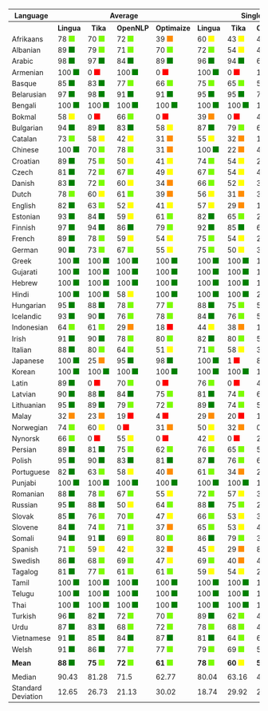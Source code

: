 <table>
    <tr>
        <th>Language</th>
        <th colspan="4">Average</th>
        <th colspan="4">Single Words</th>
        <th colspan="4">Word Pairs</th>
        <th colspan="4">Sentences</th>
    </tr>
    <tr>
        <th></th>
        <th>Lingua</th>
        <th>&nbsp;&nbsp;Tika&nbsp;&nbsp;</th>
        <th>OpenNLP</th>
        <th>Optimaize</th>
        <th>Lingua</th>
        <th>&nbsp;&nbsp;Tika&nbsp;&nbsp;</th>
        <th>OpenNLP</th>
        <th>Optimaize</th>
        <th>Lingua</th>
        <th>&nbsp;&nbsp;Tika&nbsp;&nbsp;</th>
        <th>OpenNLP</th>
        <th>Optimaize</th>
        <th>Lingua</th>
        <th>&nbsp;&nbsp;Tika&nbsp;&nbsp;</th>
        <th>OpenNLP</th>
        <th>Optimaize</th>
    </tr>
    	<tr>
		<td>Afrikaans</td>
		<td>78 <img src="images/lightgreen.png"></td>
		<td>70 <img src="images/lightgreen.png"></td>
		<td>72 <img src="images/lightgreen.png"></td>
		<td>39 <img src="images/orange.png"></td>
		<td>60 <img src="images/yellow.png"></td>
		<td>43 <img src="images/yellow.png"></td>
		<td>41 <img src="images/yellow.png"></td>
		<td>2 <img src="images/red.png"></td>
		<td>80 <img src="images/lightgreen.png"></td>
		<td>69 <img src="images/lightgreen.png"></td>
		<td>75 <img src="images/lightgreen.png"></td>
		<td>22 <img src="images/orange.png"></td>
		<td>95 <img src="images/green.png"></td>
		<td>98 <img src="images/green.png"></td>
		<td>99 <img src="images/green.png"></td>
		<td>93 <img src="images/green.png"></td>
	</tr>
	<tr>
		<td>Albanian</td>
		<td>89 <img src="images/green.png"></td>
		<td>79 <img src="images/lightgreen.png"></td>
		<td>71 <img src="images/lightgreen.png"></td>
		<td>70 <img src="images/lightgreen.png"></td>
		<td>72 <img src="images/lightgreen.png"></td>
		<td>54 <img src="images/yellow.png"></td>
		<td>40 <img src="images/orange.png"></td>
		<td>38 <img src="images/orange.png"></td>
		<td>95 <img src="images/green.png"></td>
		<td>84 <img src="images/green.png"></td>
		<td>73 <img src="images/lightgreen.png"></td>
		<td>73 <img src="images/lightgreen.png"></td>
		<td>100 <img src="images/green.png"></td>
		<td>99 <img src="images/green.png"></td>
		<td>100 <img src="images/green.png"></td>
		<td>98 <img src="images/green.png"></td>
	</tr>
	<tr>
		<td>Arabic</td>
		<td>98 <img src="images/green.png"></td>
		<td>97 <img src="images/green.png"></td>
		<td>84 <img src="images/green.png"></td>
		<td>89 <img src="images/green.png"></td>
		<td>96 <img src="images/green.png"></td>
		<td>94 <img src="images/green.png"></td>
		<td>65 <img src="images/lightgreen.png"></td>
		<td>72 <img src="images/lightgreen.png"></td>
		<td>99 <img src="images/green.png"></td>
		<td>99 <img src="images/green.png"></td>
		<td>88 <img src="images/green.png"></td>
		<td>94 <img src="images/green.png"></td>
		<td>99 <img src="images/green.png"></td>
		<td>100 <img src="images/green.png"></td>
		<td>99 <img src="images/green.png"></td>
		<td>100 <img src="images/green.png"></td>
	</tr>
	<tr>
		<td>Armenian</td>
		<td>100 <img src="images/green.png"></td>
		<td>0 <img src="images/red.png"></td>
		<td>100 <img src="images/green.png"></td>
		<td>0 <img src="images/red.png"></td>
		<td>100 <img src="images/green.png"></td>
		<td>0 <img src="images/red.png"></td>
		<td>100 <img src="images/green.png"></td>
		<td>0 <img src="images/red.png"></td>
		<td>100 <img src="images/green.png"></td>
		<td>0 <img src="images/red.png"></td>
		<td>100 <img src="images/green.png"></td>
		<td>0 <img src="images/red.png"></td>
		<td>100 <img src="images/green.png"></td>
		<td>0 <img src="images/red.png"></td>
		<td>100 <img src="images/green.png"></td>
		<td>0 <img src="images/red.png"></td>
	</tr>
	<tr>
		<td>Basque</td>
		<td>85 <img src="images/green.png"></td>
		<td>83 <img src="images/green.png"></td>
		<td>77 <img src="images/lightgreen.png"></td>
		<td>66 <img src="images/lightgreen.png"></td>
		<td>75 <img src="images/lightgreen.png"></td>
		<td>65 <img src="images/lightgreen.png"></td>
		<td>56 <img src="images/yellow.png"></td>
		<td>33 <img src="images/orange.png"></td>
		<td>90 <img src="images/green.png"></td>
		<td>86 <img src="images/green.png"></td>
		<td>82 <img src="images/green.png"></td>
		<td>70 <img src="images/lightgreen.png"></td>
		<td>91 <img src="images/green.png"></td>
		<td>98 <img src="images/green.png"></td>
		<td>92 <img src="images/green.png"></td>
		<td>95 <img src="images/green.png"></td>
	</tr>
	<tr>
		<td>Belarusian</td>
		<td>97 <img src="images/green.png"></td>
		<td>98 <img src="images/green.png"></td>
		<td>91 <img src="images/green.png"></td>
		<td>91 <img src="images/green.png"></td>
		<td>95 <img src="images/green.png"></td>
		<td>95 <img src="images/green.png"></td>
		<td>78 <img src="images/lightgreen.png"></td>
		<td>78 <img src="images/lightgreen.png"></td>
		<td>99 <img src="images/green.png"></td>
		<td>99 <img src="images/green.png"></td>
		<td>95 <img src="images/green.png"></td>
		<td>96 <img src="images/green.png"></td>
		<td>99 <img src="images/green.png"></td>
		<td>100 <img src="images/green.png"></td>
		<td>100 <img src="images/green.png"></td>
		<td>100 <img src="images/green.png"></td>
	</tr>
	<tr>
		<td>Bengali</td>
		<td>100 <img src="images/green.png"></td>
		<td>100 <img src="images/green.png"></td>
		<td>100 <img src="images/green.png"></td>
		<td>100 <img src="images/green.png"></td>
		<td>100 <img src="images/green.png"></td>
		<td>100 <img src="images/green.png"></td>
		<td>100 <img src="images/green.png"></td>
		<td>100 <img src="images/green.png"></td>
		<td>100 <img src="images/green.png"></td>
		<td>100 <img src="images/green.png"></td>
		<td>100 <img src="images/green.png"></td>
		<td>100 <img src="images/green.png"></td>
		<td>100 <img src="images/green.png"></td>
		<td>100 <img src="images/green.png"></td>
		<td>100 <img src="images/green.png"></td>
		<td>100 <img src="images/green.png"></td>
	</tr>
	<tr>
		<td>Bokmal</td>
		<td>58 <img src="images/yellow.png"></td>
		<td>0 <img src="images/red.png"></td>
		<td>66 <img src="images/lightgreen.png"></td>
		<td>0 <img src="images/red.png"></td>
		<td>39 <img src="images/orange.png"></td>
		<td>0 <img src="images/red.png"></td>
		<td>42 <img src="images/yellow.png"></td>
		<td>0 <img src="images/red.png"></td>
		<td>59 <img src="images/yellow.png"></td>
		<td>0 <img src="images/red.png"></td>
		<td>69 <img src="images/lightgreen.png"></td>
		<td>0 <img src="images/red.png"></td>
		<td>75 <img src="images/lightgreen.png"></td>
		<td>0 <img src="images/red.png"></td>
		<td>87 <img src="images/green.png"></td>
		<td>0 <img src="images/red.png"></td>
	</tr>
	<tr>
		<td>Bulgarian</td>
		<td>94 <img src="images/green.png"></td>
		<td>89 <img src="images/green.png"></td>
		<td>83 <img src="images/green.png"></td>
		<td>58 <img src="images/yellow.png"></td>
		<td>87 <img src="images/green.png"></td>
		<td>79 <img src="images/lightgreen.png"></td>
		<td>62 <img src="images/lightgreen.png"></td>
		<td>25 <img src="images/orange.png"></td>
		<td>96 <img src="images/green.png"></td>
		<td>89 <img src="images/green.png"></td>
		<td>87 <img src="images/green.png"></td>
		<td>51 <img src="images/yellow.png"></td>
		<td>99 <img src="images/green.png"></td>
		<td>99 <img src="images/green.png"></td>
		<td>100 <img src="images/green.png"></td>
		<td>97 <img src="images/green.png"></td>
	</tr>
	<tr>
		<td>Catalan</td>
		<td>73 <img src="images/lightgreen.png"></td>
		<td>58 <img src="images/yellow.png"></td>
		<td>42 <img src="images/yellow.png"></td>
		<td>31 <img src="images/orange.png"></td>
		<td>55 <img src="images/yellow.png"></td>
		<td>32 <img src="images/orange.png"></td>
		<td>11 <img src="images/red.png"></td>
		<td>2 <img src="images/red.png"></td>
		<td>78 <img src="images/lightgreen.png"></td>
		<td>56 <img src="images/yellow.png"></td>
		<td>32 <img src="images/orange.png"></td>
		<td>16 <img src="images/red.png"></td>
		<td>86 <img src="images/green.png"></td>
		<td>84 <img src="images/green.png"></td>
		<td>81 <img src="images/green.png"></td>
		<td>77 <img src="images/lightgreen.png"></td>
	</tr>
	<tr>
		<td>Chinese</td>
		<td>100 <img src="images/green.png"></td>
		<td>70 <img src="images/lightgreen.png"></td>
		<td>78 <img src="images/lightgreen.png"></td>
		<td>31 <img src="images/orange.png"></td>
		<td>100 <img src="images/green.png"></td>
		<td>22 <img src="images/orange.png"></td>
		<td>40 <img src="images/orange.png"></td>
		<td>0 <img src="images/red.png"></td>
		<td>100 <img src="images/green.png"></td>
		<td>87 <img src="images/green.png"></td>
		<td>94 <img src="images/green.png"></td>
		<td>2 <img src="images/red.png"></td>
		<td>100 <img src="images/green.png"></td>
		<td>100 <img src="images/green.png"></td>
		<td>100 <img src="images/green.png"></td>
		<td>91 <img src="images/green.png"></td>
	</tr>
	<tr>
		<td>Croatian</td>
		<td>89 <img src="images/green.png"></td>
		<td>75 <img src="images/lightgreen.png"></td>
		<td>50 <img src="images/yellow.png"></td>
		<td>41 <img src="images/yellow.png"></td>
		<td>74 <img src="images/lightgreen.png"></td>
		<td>54 <img src="images/yellow.png"></td>
		<td>23 <img src="images/orange.png"></td>
		<td>8 <img src="images/red.png"></td>
		<td>92 <img src="images/green.png"></td>
		<td>72 <img src="images/lightgreen.png"></td>
		<td>44 <img src="images/yellow.png"></td>
		<td>24 <img src="images/orange.png"></td>
		<td>100 <img src="images/green.png"></td>
		<td>97 <img src="images/green.png"></td>
		<td>81 <img src="images/green.png"></td>
		<td>91 <img src="images/green.png"></td>
	</tr>
	<tr>
		<td>Czech</td>
		<td>81 <img src="images/green.png"></td>
		<td>72 <img src="images/lightgreen.png"></td>
		<td>67 <img src="images/lightgreen.png"></td>
		<td>49 <img src="images/yellow.png"></td>
		<td>67 <img src="images/lightgreen.png"></td>
		<td>54 <img src="images/yellow.png"></td>
		<td>42 <img src="images/yellow.png"></td>
		<td>21 <img src="images/orange.png"></td>
		<td>85 <img src="images/green.png"></td>
		<td>74 <img src="images/lightgreen.png"></td>
		<td>70 <img src="images/lightgreen.png"></td>
		<td>46 <img src="images/yellow.png"></td>
		<td>91 <img src="images/green.png"></td>
		<td>88 <img src="images/green.png"></td>
		<td>90 <img src="images/green.png"></td>
		<td>81 <img src="images/green.png"></td>
	</tr>
	<tr>
		<td>Danish</td>
		<td>83 <img src="images/green.png"></td>
		<td>72 <img src="images/lightgreen.png"></td>
		<td>60 <img src="images/yellow.png"></td>
		<td>34 <img src="images/orange.png"></td>
		<td>66 <img src="images/lightgreen.png"></td>
		<td>52 <img src="images/yellow.png"></td>
		<td>34 <img src="images/orange.png"></td>
		<td>4 <img src="images/red.png"></td>
		<td>86 <img src="images/green.png"></td>
		<td>71 <img src="images/lightgreen.png"></td>
		<td>52 <img src="images/yellow.png"></td>
		<td>16 <img src="images/red.png"></td>
		<td>98 <img src="images/green.png"></td>
		<td>93 <img src="images/green.png"></td>
		<td>94 <img src="images/green.png"></td>
		<td>80 <img src="images/lightgreen.png"></td>
	</tr>
	<tr>
		<td>Dutch</td>
		<td>78 <img src="images/lightgreen.png"></td>
		<td>60 <img src="images/yellow.png"></td>
		<td>61 <img src="images/lightgreen.png"></td>
		<td>39 <img src="images/orange.png"></td>
		<td>56 <img src="images/yellow.png"></td>
		<td>31 <img src="images/orange.png"></td>
		<td>31 <img src="images/orange.png"></td>
		<td>6 <img src="images/red.png"></td>
		<td>81 <img src="images/green.png"></td>
		<td>51 <img src="images/yellow.png"></td>
		<td>57 <img src="images/yellow.png"></td>
		<td>19 <img src="images/red.png"></td>
		<td>96 <img src="images/green.png"></td>
		<td>98 <img src="images/green.png"></td>
		<td>97 <img src="images/green.png"></td>
		<td>91 <img src="images/green.png"></td>
	</tr>
	<tr>
		<td>English</td>
		<td>82 <img src="images/green.png"></td>
		<td>63 <img src="images/lightgreen.png"></td>
		<td>52 <img src="images/yellow.png"></td>
		<td>41 <img src="images/yellow.png"></td>
		<td>57 <img src="images/yellow.png"></td>
		<td>29 <img src="images/orange.png"></td>
		<td>10 <img src="images/red.png"></td>
		<td>2 <img src="images/red.png"></td>
		<td>90 <img src="images/green.png"></td>
		<td>62 <img src="images/lightgreen.png"></td>
		<td>46 <img src="images/yellow.png"></td>
		<td>23 <img src="images/orange.png"></td>
		<td>99 <img src="images/green.png"></td>
		<td>99 <img src="images/green.png"></td>
		<td>99 <img src="images/green.png"></td>
		<td>97 <img src="images/green.png"></td>
	</tr>
	<tr>
		<td>Estonian</td>
		<td>93 <img src="images/green.png"></td>
		<td>84 <img src="images/green.png"></td>
		<td>59 <img src="images/yellow.png"></td>
		<td>61 <img src="images/lightgreen.png"></td>
		<td>82 <img src="images/green.png"></td>
		<td>65 <img src="images/lightgreen.png"></td>
		<td>29 <img src="images/orange.png"></td>
		<td>23 <img src="images/orange.png"></td>
		<td>96 <img src="images/green.png"></td>
		<td>88 <img src="images/green.png"></td>
		<td>60 <img src="images/yellow.png"></td>
		<td>63 <img src="images/lightgreen.png"></td>
		<td>100 <img src="images/green.png"></td>
		<td>100 <img src="images/green.png"></td>
		<td>88 <img src="images/green.png"></td>
		<td>98 <img src="images/green.png"></td>
	</tr>
	<tr>
		<td>Finnish</td>
		<td>97 <img src="images/green.png"></td>
		<td>94 <img src="images/green.png"></td>
		<td>86 <img src="images/green.png"></td>
		<td>79 <img src="images/lightgreen.png"></td>
		<td>92 <img src="images/green.png"></td>
		<td>85 <img src="images/green.png"></td>
		<td>68 <img src="images/lightgreen.png"></td>
		<td>51 <img src="images/yellow.png"></td>
		<td>98 <img src="images/green.png"></td>
		<td>96 <img src="images/green.png"></td>
		<td>91 <img src="images/green.png"></td>
		<td>85 <img src="images/green.png"></td>
		<td>100 <img src="images/green.png"></td>
		<td>100 <img src="images/green.png"></td>
		<td>100 <img src="images/green.png"></td>
		<td>100 <img src="images/green.png"></td>
	</tr>
	<tr>
		<td>French</td>
		<td>89 <img src="images/green.png"></td>
		<td>78 <img src="images/lightgreen.png"></td>
		<td>59 <img src="images/yellow.png"></td>
		<td>54 <img src="images/yellow.png"></td>
		<td>75 <img src="images/lightgreen.png"></td>
		<td>54 <img src="images/yellow.png"></td>
		<td>25 <img src="images/orange.png"></td>
		<td>18 <img src="images/red.png"></td>
		<td>94 <img src="images/green.png"></td>
		<td>80 <img src="images/lightgreen.png"></td>
		<td>55 <img src="images/yellow.png"></td>
		<td>48 <img src="images/yellow.png"></td>
		<td>98 <img src="images/green.png"></td>
		<td>99 <img src="images/green.png"></td>
		<td>98 <img src="images/green.png"></td>
		<td>97 <img src="images/green.png"></td>
	</tr>
	<tr>
		<td>German</td>
		<td>90 <img src="images/green.png"></td>
		<td>73 <img src="images/lightgreen.png"></td>
		<td>67 <img src="images/lightgreen.png"></td>
		<td>55 <img src="images/yellow.png"></td>
		<td>75 <img src="images/lightgreen.png"></td>
		<td>50 <img src="images/yellow.png"></td>
		<td>38 <img src="images/orange.png"></td>
		<td>21 <img src="images/orange.png"></td>
		<td>94 <img src="images/green.png"></td>
		<td>70 <img src="images/lightgreen.png"></td>
		<td>66 <img src="images/lightgreen.png"></td>
		<td>45 <img src="images/yellow.png"></td>
		<td>100 <img src="images/green.png"></td>
		<td>100 <img src="images/green.png"></td>
		<td>98 <img src="images/green.png"></td>
		<td>99 <img src="images/green.png"></td>
	</tr>
	<tr>
		<td>Greek</td>
		<td>100 <img src="images/green.png"></td>
		<td>100 <img src="images/green.png"></td>
		<td>100 <img src="images/green.png"></td>
		<td>100 <img src="images/green.png"></td>
		<td>100 <img src="images/green.png"></td>
		<td>100 <img src="images/green.png"></td>
		<td>100 <img src="images/green.png"></td>
		<td>100 <img src="images/green.png"></td>
		<td>100 <img src="images/green.png"></td>
		<td>100 <img src="images/green.png"></td>
		<td>100 <img src="images/green.png"></td>
		<td>100 <img src="images/green.png"></td>
		<td>100 <img src="images/green.png"></td>
		<td>100 <img src="images/green.png"></td>
		<td>100 <img src="images/green.png"></td>
		<td>100 <img src="images/green.png"></td>
	</tr>
	<tr>
		<td>Gujarati</td>
		<td>100 <img src="images/green.png"></td>
		<td>100 <img src="images/green.png"></td>
		<td>100 <img src="images/green.png"></td>
		<td>100 <img src="images/green.png"></td>
		<td>100 <img src="images/green.png"></td>
		<td>100 <img src="images/green.png"></td>
		<td>100 <img src="images/green.png"></td>
		<td>100 <img src="images/green.png"></td>
		<td>100 <img src="images/green.png"></td>
		<td>100 <img src="images/green.png"></td>
		<td>100 <img src="images/green.png"></td>
		<td>100 <img src="images/green.png"></td>
		<td>100 <img src="images/green.png"></td>
		<td>100 <img src="images/green.png"></td>
		<td>100 <img src="images/green.png"></td>
		<td>100 <img src="images/green.png"></td>
	</tr>
	<tr>
		<td>Hebrew</td>
		<td>100 <img src="images/green.png"></td>
		<td>100 <img src="images/green.png"></td>
		<td>100 <img src="images/green.png"></td>
		<td>100 <img src="images/green.png"></td>
		<td>100 <img src="images/green.png"></td>
		<td>100 <img src="images/green.png"></td>
		<td>100 <img src="images/green.png"></td>
		<td>100 <img src="images/green.png"></td>
		<td>100 <img src="images/green.png"></td>
		<td>100 <img src="images/green.png"></td>
		<td>100 <img src="images/green.png"></td>
		<td>100 <img src="images/green.png"></td>
		<td>100 <img src="images/green.png"></td>
		<td>100 <img src="images/green.png"></td>
		<td>100 <img src="images/green.png"></td>
		<td>100 <img src="images/green.png"></td>
	</tr>
	<tr>
		<td>Hindi</td>
		<td>100 <img src="images/green.png"></td>
		<td>100 <img src="images/green.png"></td>
		<td>58 <img src="images/yellow.png"></td>
		<td>100 <img src="images/green.png"></td>
		<td>100 <img src="images/green.png"></td>
		<td>100 <img src="images/green.png"></td>
		<td>28 <img src="images/orange.png"></td>
		<td>100 <img src="images/green.png"></td>
		<td>100 <img src="images/green.png"></td>
		<td>100 <img src="images/green.png"></td>
		<td>49 <img src="images/yellow.png"></td>
		<td>100 <img src="images/green.png"></td>
		<td>100 <img src="images/green.png"></td>
		<td>100 <img src="images/green.png"></td>
		<td>99 <img src="images/green.png"></td>
		<td>100 <img src="images/green.png"></td>
	</tr>
	<tr>
		<td>Hungarian</td>
		<td>95 <img src="images/green.png"></td>
		<td>88 <img src="images/green.png"></td>
		<td>78 <img src="images/lightgreen.png"></td>
		<td>77 <img src="images/lightgreen.png"></td>
		<td>88 <img src="images/green.png"></td>
		<td>75 <img src="images/lightgreen.png"></td>
		<td>53 <img src="images/yellow.png"></td>
		<td>51 <img src="images/yellow.png"></td>
		<td>98 <img src="images/green.png"></td>
		<td>91 <img src="images/green.png"></td>
		<td>82 <img src="images/green.png"></td>
		<td>81 <img src="images/green.png"></td>
		<td>100 <img src="images/green.png"></td>
		<td>100 <img src="images/green.png"></td>
		<td>100 <img src="images/green.png"></td>
		<td>99 <img src="images/green.png"></td>
	</tr>
	<tr>
		<td>Icelandic</td>
		<td>93 <img src="images/green.png"></td>
		<td>90 <img src="images/green.png"></td>
		<td>76 <img src="images/lightgreen.png"></td>
		<td>78 <img src="images/lightgreen.png"></td>
		<td>84 <img src="images/green.png"></td>
		<td>76 <img src="images/lightgreen.png"></td>
		<td>53 <img src="images/yellow.png"></td>
		<td>53 <img src="images/yellow.png"></td>
		<td>96 <img src="images/green.png"></td>
		<td>93 <img src="images/green.png"></td>
		<td>76 <img src="images/lightgreen.png"></td>
		<td>81 <img src="images/green.png"></td>
		<td>100 <img src="images/green.png"></td>
		<td>100 <img src="images/green.png"></td>
		<td>99 <img src="images/green.png"></td>
		<td>99 <img src="images/green.png"></td>
	</tr>
	<tr>
		<td>Indonesian</td>
		<td>64 <img src="images/lightgreen.png"></td>
		<td>61 <img src="images/lightgreen.png"></td>
		<td>29 <img src="images/orange.png"></td>
		<td>18 <img src="images/red.png"></td>
		<td>44 <img src="images/yellow.png"></td>
		<td>38 <img src="images/orange.png"></td>
		<td>10 <img src="images/red.png"></td>
		<td>0 <img src="images/red.png"></td>
		<td>62 <img src="images/lightgreen.png"></td>
		<td>62 <img src="images/lightgreen.png"></td>
		<td>25 <img src="images/orange.png"></td>
		<td>1 <img src="images/red.png"></td>
		<td>85 <img src="images/green.png"></td>
		<td>82 <img src="images/green.png"></td>
		<td>52 <img src="images/yellow.png"></td>
		<td>54 <img src="images/yellow.png"></td>
	</tr>
	<tr>
		<td>Irish</td>
		<td>91 <img src="images/green.png"></td>
		<td>90 <img src="images/green.png"></td>
		<td>78 <img src="images/lightgreen.png"></td>
		<td>80 <img src="images/lightgreen.png"></td>
		<td>82 <img src="images/green.png"></td>
		<td>80 <img src="images/lightgreen.png"></td>
		<td>56 <img src="images/yellow.png"></td>
		<td>58 <img src="images/yellow.png"></td>
		<td>94 <img src="images/green.png"></td>
		<td>92 <img src="images/green.png"></td>
		<td>82 <img src="images/green.png"></td>
		<td>85 <img src="images/green.png"></td>
		<td>96 <img src="images/green.png"></td>
		<td>99 <img src="images/green.png"></td>
		<td>97 <img src="images/green.png"></td>
		<td>98 <img src="images/green.png"></td>
	</tr>
	<tr>
		<td>Italian</td>
		<td>88 <img src="images/green.png"></td>
		<td>80 <img src="images/lightgreen.png"></td>
		<td>64 <img src="images/lightgreen.png"></td>
		<td>51 <img src="images/yellow.png"></td>
		<td>71 <img src="images/lightgreen.png"></td>
		<td>58 <img src="images/yellow.png"></td>
		<td>31 <img src="images/orange.png"></td>
		<td>12 <img src="images/red.png"></td>
		<td>93 <img src="images/green.png"></td>
		<td>84 <img src="images/green.png"></td>
		<td>61 <img src="images/lightgreen.png"></td>
		<td>43 <img src="images/yellow.png"></td>
		<td>100 <img src="images/green.png"></td>
		<td>99 <img src="images/green.png"></td>
		<td>100 <img src="images/green.png"></td>
		<td>98 <img src="images/green.png"></td>
	</tr>
	<tr>
		<td>Japanese</td>
		<td>100 <img src="images/green.png"></td>
		<td>25 <img src="images/orange.png"></td>
		<td>95 <img src="images/green.png"></td>
		<td>98 <img src="images/green.png"></td>
		<td>100 <img src="images/green.png"></td>
		<td>1 <img src="images/red.png"></td>
		<td>87 <img src="images/green.png"></td>
		<td>99 <img src="images/green.png"></td>
		<td>100 <img src="images/green.png"></td>
		<td>5 <img src="images/red.png"></td>
		<td>100 <img src="images/green.png"></td>
		<td>100 <img src="images/green.png"></td>
		<td>100 <img src="images/green.png"></td>
		<td>68 <img src="images/lightgreen.png"></td>
		<td>100 <img src="images/green.png"></td>
		<td>96 <img src="images/green.png"></td>
	</tr>
	<tr>
		<td>Korean</td>
		<td>100 <img src="images/green.png"></td>
		<td>100 <img src="images/green.png"></td>
		<td>100 <img src="images/green.png"></td>
		<td>100 <img src="images/green.png"></td>
		<td>100 <img src="images/green.png"></td>
		<td>100 <img src="images/green.png"></td>
		<td>100 <img src="images/green.png"></td>
		<td>100 <img src="images/green.png"></td>
		<td>100 <img src="images/green.png"></td>
		<td>100 <img src="images/green.png"></td>
		<td>100 <img src="images/green.png"></td>
		<td>100 <img src="images/green.png"></td>
		<td>99 <img src="images/green.png"></td>
		<td>100 <img src="images/green.png"></td>
		<td>100 <img src="images/green.png"></td>
		<td>100 <img src="images/green.png"></td>
	</tr>
	<tr>
		<td>Latin</td>
		<td>89 <img src="images/green.png"></td>
		<td>0 <img src="images/red.png"></td>
		<td>70 <img src="images/lightgreen.png"></td>
		<td>0 <img src="images/red.png"></td>
		<td>76 <img src="images/lightgreen.png"></td>
		<td>0 <img src="images/red.png"></td>
		<td>43 <img src="images/yellow.png"></td>
		<td>0 <img src="images/red.png"></td>
		<td>93 <img src="images/green.png"></td>
		<td>0 <img src="images/red.png"></td>
		<td>71 <img src="images/lightgreen.png"></td>
		<td>0 <img src="images/red.png"></td>
		<td>97 <img src="images/green.png"></td>
		<td>0 <img src="images/red.png"></td>
		<td>96 <img src="images/green.png"></td>
		<td>0 <img src="images/red.png"></td>
	</tr>
	<tr>
		<td>Latvian</td>
		<td>90 <img src="images/green.png"></td>
		<td>88 <img src="images/green.png"></td>
		<td>84 <img src="images/green.png"></td>
		<td>75 <img src="images/lightgreen.png"></td>
		<td>81 <img src="images/green.png"></td>
		<td>74 <img src="images/lightgreen.png"></td>
		<td>67 <img src="images/lightgreen.png"></td>
		<td>50 <img src="images/yellow.png"></td>
		<td>93 <img src="images/green.png"></td>
		<td>90 <img src="images/green.png"></td>
		<td>86 <img src="images/green.png"></td>
		<td>77 <img src="images/lightgreen.png"></td>
		<td>95 <img src="images/green.png"></td>
		<td>98 <img src="images/green.png"></td>
		<td>98 <img src="images/green.png"></td>
		<td>96 <img src="images/green.png"></td>
	</tr>
	<tr>
		<td>Lithuanian</td>
		<td>95 <img src="images/green.png"></td>
		<td>89 <img src="images/green.png"></td>
		<td>79 <img src="images/lightgreen.png"></td>
		<td>72 <img src="images/lightgreen.png"></td>
		<td>89 <img src="images/green.png"></td>
		<td>74 <img src="images/lightgreen.png"></td>
		<td>56 <img src="images/yellow.png"></td>
		<td>41 <img src="images/yellow.png"></td>
		<td>98 <img src="images/green.png"></td>
		<td>92 <img src="images/green.png"></td>
		<td>83 <img src="images/green.png"></td>
		<td>77 <img src="images/lightgreen.png"></td>
		<td>100 <img src="images/green.png"></td>
		<td>99 <img src="images/green.png"></td>
		<td>99 <img src="images/green.png"></td>
		<td>98 <img src="images/green.png"></td>
	</tr>
	<tr>
		<td>Malay</td>
		<td>32 <img src="images/orange.png"></td>
		<td>23 <img src="images/orange.png"></td>
		<td>19 <img src="images/red.png"></td>
		<td>4 <img src="images/red.png"></td>
		<td>29 <img src="images/orange.png"></td>
		<td>20 <img src="images/red.png"></td>
		<td>10 <img src="images/red.png"></td>
		<td>0 <img src="images/red.png"></td>
		<td>39 <img src="images/orange.png"></td>
		<td>22 <img src="images/orange.png"></td>
		<td>20 <img src="images/red.png"></td>
		<td>0 <img src="images/red.png"></td>
		<td>27 <img src="images/orange.png"></td>
		<td>28 <img src="images/orange.png"></td>
		<td>27 <img src="images/orange.png"></td>
		<td>11 <img src="images/red.png"></td>
	</tr>
	<tr>
		<td>Norwegian</td>
		<td>74 <img src="images/lightgreen.png"></td>
		<td>60 <img src="images/yellow.png"></td>
		<td>0 <img src="images/red.png"></td>
		<td>31 <img src="images/orange.png"></td>
		<td>50 <img src="images/yellow.png"></td>
		<td>32 <img src="images/orange.png"></td>
		<td>0 <img src="images/red.png"></td>
		<td>3 <img src="images/red.png"></td>
		<td>76 <img src="images/lightgreen.png"></td>
		<td>54 <img src="images/yellow.png"></td>
		<td>0 <img src="images/red.png"></td>
		<td>9 <img src="images/red.png"></td>
		<td>96 <img src="images/green.png"></td>
		<td>95 <img src="images/green.png"></td>
		<td>0 <img src="images/red.png"></td>
		<td>81 <img src="images/green.png"></td>
	</tr>
	<tr>
		<td>Nynorsk</td>
		<td>66 <img src="images/lightgreen.png"></td>
		<td>0 <img src="images/red.png"></td>
		<td>55 <img src="images/yellow.png"></td>
		<td>0 <img src="images/red.png"></td>
		<td>42 <img src="images/yellow.png"></td>
		<td>0 <img src="images/red.png"></td>
		<td>24 <img src="images/orange.png"></td>
		<td>0 <img src="images/red.png"></td>
		<td>66 <img src="images/lightgreen.png"></td>
		<td>0 <img src="images/red.png"></td>
		<td>47 <img src="images/yellow.png"></td>
		<td>0 <img src="images/red.png"></td>
		<td>91 <img src="images/green.png"></td>
		<td>0 <img src="images/red.png"></td>
		<td>92 <img src="images/green.png"></td>
		<td>0 <img src="images/red.png"></td>
	</tr>
	<tr>
		<td>Persian</td>
		<td>89 <img src="images/green.png"></td>
		<td>81 <img src="images/green.png"></td>
		<td>75 <img src="images/lightgreen.png"></td>
		<td>62 <img src="images/lightgreen.png"></td>
		<td>76 <img src="images/lightgreen.png"></td>
		<td>65 <img src="images/lightgreen.png"></td>
		<td>53 <img src="images/yellow.png"></td>
		<td>29 <img src="images/orange.png"></td>
		<td>94 <img src="images/green.png"></td>
		<td>79 <img src="images/lightgreen.png"></td>
		<td>74 <img src="images/lightgreen.png"></td>
		<td>58 <img src="images/yellow.png"></td>
		<td>98 <img src="images/green.png"></td>
		<td>99 <img src="images/green.png"></td>
		<td>99 <img src="images/green.png"></td>
		<td>99 <img src="images/green.png"></td>
	</tr>
	<tr>
		<td>Polish</td>
		<td>95 <img src="images/green.png"></td>
		<td>90 <img src="images/green.png"></td>
		<td>83 <img src="images/green.png"></td>
		<td>81 <img src="images/green.png"></td>
		<td>87 <img src="images/green.png"></td>
		<td>76 <img src="images/lightgreen.png"></td>
		<td>61 <img src="images/lightgreen.png"></td>
		<td>58 <img src="images/yellow.png"></td>
		<td>99 <img src="images/green.png"></td>
		<td>93 <img src="images/green.png"></td>
		<td>89 <img src="images/green.png"></td>
		<td>86 <img src="images/green.png"></td>
		<td>100 <img src="images/green.png"></td>
		<td>100 <img src="images/green.png"></td>
		<td>100 <img src="images/green.png"></td>
		<td>100 <img src="images/green.png"></td>
	</tr>
	<tr>
		<td>Portuguese</td>
		<td>82 <img src="images/green.png"></td>
		<td>63 <img src="images/lightgreen.png"></td>
		<td>58 <img src="images/yellow.png"></td>
		<td>40 <img src="images/orange.png"></td>
		<td>61 <img src="images/lightgreen.png"></td>
		<td>34 <img src="images/orange.png"></td>
		<td>22 <img src="images/orange.png"></td>
		<td>7 <img src="images/red.png"></td>
		<td>87 <img src="images/green.png"></td>
		<td>58 <img src="images/yellow.png"></td>
		<td>54 <img src="images/yellow.png"></td>
		<td>19 <img src="images/red.png"></td>
		<td>99 <img src="images/green.png"></td>
		<td>98 <img src="images/green.png"></td>
		<td>98 <img src="images/green.png"></td>
		<td>94 <img src="images/green.png"></td>
	</tr>
	<tr>
		<td>Punjabi</td>
		<td>100 <img src="images/green.png"></td>
		<td>100 <img src="images/green.png"></td>
		<td>100 <img src="images/green.png"></td>
		<td>100 <img src="images/green.png"></td>
		<td>100 <img src="images/green.png"></td>
		<td>100 <img src="images/green.png"></td>
		<td>100 <img src="images/green.png"></td>
		<td>100 <img src="images/green.png"></td>
		<td>100 <img src="images/green.png"></td>
		<td>100 <img src="images/green.png"></td>
		<td>100 <img src="images/green.png"></td>
		<td>100 <img src="images/green.png"></td>
		<td>100 <img src="images/green.png"></td>
		<td>100 <img src="images/green.png"></td>
		<td>100 <img src="images/green.png"></td>
		<td>100 <img src="images/green.png"></td>
	</tr>
	<tr>
		<td>Romanian</td>
		<td>88 <img src="images/green.png"></td>
		<td>78 <img src="images/lightgreen.png"></td>
		<td>67 <img src="images/lightgreen.png"></td>
		<td>55 <img src="images/yellow.png"></td>
		<td>72 <img src="images/lightgreen.png"></td>
		<td>57 <img src="images/yellow.png"></td>
		<td>34 <img src="images/orange.png"></td>
		<td>24 <img src="images/orange.png"></td>
		<td>92 <img src="images/green.png"></td>
		<td>80 <img src="images/lightgreen.png"></td>
		<td>68 <img src="images/lightgreen.png"></td>
		<td>50 <img src="images/yellow.png"></td>
		<td>100 <img src="images/green.png"></td>
		<td>97 <img src="images/green.png"></td>
		<td>99 <img src="images/green.png"></td>
		<td>91 <img src="images/green.png"></td>
	</tr>
	<tr>
		<td>Russian</td>
		<td>95 <img src="images/green.png"></td>
		<td>88 <img src="images/green.png"></td>
		<td>50 <img src="images/yellow.png"></td>
		<td>64 <img src="images/lightgreen.png"></td>
		<td>88 <img src="images/green.png"></td>
		<td>75 <img src="images/lightgreen.png"></td>
		<td>20 <img src="images/red.png"></td>
		<td>34 <img src="images/orange.png"></td>
		<td>98 <img src="images/green.png"></td>
		<td>92 <img src="images/green.png"></td>
		<td>43 <img src="images/yellow.png"></td>
		<td>67 <img src="images/lightgreen.png"></td>
		<td>98 <img src="images/green.png"></td>
		<td>95 <img src="images/green.png"></td>
		<td>86 <img src="images/green.png"></td>
		<td>90 <img src="images/green.png"></td>
	</tr>
	<tr>
		<td>Slovak</td>
		<td>85 <img src="images/green.png"></td>
		<td>76 <img src="images/lightgreen.png"></td>
		<td>70 <img src="images/lightgreen.png"></td>
		<td>47 <img src="images/yellow.png"></td>
		<td>66 <img src="images/lightgreen.png"></td>
		<td>53 <img src="images/yellow.png"></td>
		<td>39 <img src="images/orange.png"></td>
		<td>12 <img src="images/red.png"></td>
		<td>91 <img src="images/green.png"></td>
		<td>76 <img src="images/lightgreen.png"></td>
		<td>73 <img src="images/lightgreen.png"></td>
		<td>38 <img src="images/orange.png"></td>
		<td>99 <img src="images/green.png"></td>
		<td>98 <img src="images/green.png"></td>
		<td>99 <img src="images/green.png"></td>
		<td>92 <img src="images/green.png"></td>
	</tr>
	<tr>
		<td>Slovene</td>
		<td>84 <img src="images/green.png"></td>
		<td>74 <img src="images/lightgreen.png"></td>
		<td>71 <img src="images/lightgreen.png"></td>
		<td>37 <img src="images/orange.png"></td>
		<td>65 <img src="images/lightgreen.png"></td>
		<td>53 <img src="images/yellow.png"></td>
		<td>43 <img src="images/yellow.png"></td>
		<td>3 <img src="images/red.png"></td>
		<td>89 <img src="images/green.png"></td>
		<td>72 <img src="images/lightgreen.png"></td>
		<td>72 <img src="images/lightgreen.png"></td>
		<td>18 <img src="images/red.png"></td>
		<td>99 <img src="images/green.png"></td>
		<td>98 <img src="images/green.png"></td>
		<td>99 <img src="images/green.png"></td>
		<td>90 <img src="images/green.png"></td>
	</tr>
	<tr>
		<td>Somali</td>
		<td>94 <img src="images/green.png"></td>
		<td>91 <img src="images/green.png"></td>
		<td>69 <img src="images/lightgreen.png"></td>
		<td>80 <img src="images/lightgreen.png"></td>
		<td>86 <img src="images/green.png"></td>
		<td>79 <img src="images/lightgreen.png"></td>
		<td>35 <img src="images/orange.png"></td>
		<td>52 <img src="images/yellow.png"></td>
		<td>97 <img src="images/green.png"></td>
		<td>94 <img src="images/green.png"></td>
		<td>74 <img src="images/lightgreen.png"></td>
		<td>88 <img src="images/green.png"></td>
		<td>100 <img src="images/green.png"></td>
		<td>100 <img src="images/green.png"></td>
		<td>98 <img src="images/green.png"></td>
		<td>100 <img src="images/green.png"></td>
	</tr>
	<tr>
		<td>Spanish</td>
		<td>71 <img src="images/lightgreen.png"></td>
		<td>59 <img src="images/yellow.png"></td>
		<td>42 <img src="images/yellow.png"></td>
		<td>32 <img src="images/orange.png"></td>
		<td>45 <img src="images/yellow.png"></td>
		<td>29 <img src="images/orange.png"></td>
		<td>8 <img src="images/red.png"></td>
		<td>0 <img src="images/red.png"></td>
		<td>70 <img src="images/lightgreen.png"></td>
		<td>50 <img src="images/yellow.png"></td>
		<td>25 <img src="images/orange.png"></td>
		<td>6 <img src="images/red.png"></td>
		<td>98 <img src="images/green.png"></td>
		<td>97 <img src="images/green.png"></td>
		<td>93 <img src="images/green.png"></td>
		<td>91 <img src="images/green.png"></td>
	</tr>
	<tr>
		<td>Swedish</td>
		<td>86 <img src="images/green.png"></td>
		<td>68 <img src="images/lightgreen.png"></td>
		<td>69 <img src="images/lightgreen.png"></td>
		<td>47 <img src="images/yellow.png"></td>
		<td>69 <img src="images/lightgreen.png"></td>
		<td>40 <img src="images/orange.png"></td>
		<td>41 <img src="images/yellow.png"></td>
		<td>13 <img src="images/red.png"></td>
		<td>90 <img src="images/green.png"></td>
		<td>67 <img src="images/lightgreen.png"></td>
		<td>69 <img src="images/lightgreen.png"></td>
		<td>37 <img src="images/orange.png"></td>
		<td>99 <img src="images/green.png"></td>
		<td>96 <img src="images/green.png"></td>
		<td>97 <img src="images/green.png"></td>
		<td>91 <img src="images/green.png"></td>
	</tr>
	<tr>
		<td>Tagalog</td>
		<td>81 <img src="images/green.png"></td>
		<td>77 <img src="images/lightgreen.png"></td>
		<td>61 <img src="images/lightgreen.png"></td>
		<td>61 <img src="images/lightgreen.png"></td>
		<td>59 <img src="images/yellow.png"></td>
		<td>54 <img src="images/yellow.png"></td>
		<td>27 <img src="images/orange.png"></td>
		<td>24 <img src="images/orange.png"></td>
		<td>87 <img src="images/green.png"></td>
		<td>79 <img src="images/lightgreen.png"></td>
		<td>57 <img src="images/yellow.png"></td>
		<td>62 <img src="images/lightgreen.png"></td>
		<td>99 <img src="images/green.png"></td>
		<td>99 <img src="images/green.png"></td>
		<td>98 <img src="images/green.png"></td>
		<td>97 <img src="images/green.png"></td>
	</tr>
	<tr>
		<td>Tamil</td>
		<td>100 <img src="images/green.png"></td>
		<td>100 <img src="images/green.png"></td>
		<td>100 <img src="images/green.png"></td>
		<td>100 <img src="images/green.png"></td>
		<td>100 <img src="images/green.png"></td>
		<td>100 <img src="images/green.png"></td>
		<td>100 <img src="images/green.png"></td>
		<td>100 <img src="images/green.png"></td>
		<td>100 <img src="images/green.png"></td>
		<td>100 <img src="images/green.png"></td>
		<td>100 <img src="images/green.png"></td>
		<td>100 <img src="images/green.png"></td>
		<td>100 <img src="images/green.png"></td>
		<td>100 <img src="images/green.png"></td>
		<td>100 <img src="images/green.png"></td>
		<td>100 <img src="images/green.png"></td>
	</tr>
	<tr>
		<td>Telugu</td>
		<td>100 <img src="images/green.png"></td>
		<td>100 <img src="images/green.png"></td>
		<td>100 <img src="images/green.png"></td>
		<td>100 <img src="images/green.png"></td>
		<td>100 <img src="images/green.png"></td>
		<td>100 <img src="images/green.png"></td>
		<td>100 <img src="images/green.png"></td>
		<td>100 <img src="images/green.png"></td>
		<td>100 <img src="images/green.png"></td>
		<td>100 <img src="images/green.png"></td>
		<td>100 <img src="images/green.png"></td>
		<td>100 <img src="images/green.png"></td>
		<td>100 <img src="images/green.png"></td>
		<td>100 <img src="images/green.png"></td>
		<td>100 <img src="images/green.png"></td>
		<td>100 <img src="images/green.png"></td>
	</tr>
	<tr>
		<td>Thai</td>
		<td>100 <img src="images/green.png"></td>
		<td>100 <img src="images/green.png"></td>
		<td>100 <img src="images/green.png"></td>
		<td>100 <img src="images/green.png"></td>
		<td>100 <img src="images/green.png"></td>
		<td>100 <img src="images/green.png"></td>
		<td>100 <img src="images/green.png"></td>
		<td>100 <img src="images/green.png"></td>
		<td>100 <img src="images/green.png"></td>
		<td>100 <img src="images/green.png"></td>
		<td>100 <img src="images/green.png"></td>
		<td>100 <img src="images/green.png"></td>
		<td>98 <img src="images/green.png"></td>
		<td>100 <img src="images/green.png"></td>
		<td>99 <img src="images/green.png"></td>
		<td>100 <img src="images/green.png"></td>
	</tr>
	<tr>
		<td>Turkish</td>
		<td>96 <img src="images/green.png"></td>
		<td>82 <img src="images/green.png"></td>
		<td>72 <img src="images/lightgreen.png"></td>
		<td>70 <img src="images/lightgreen.png"></td>
		<td>89 <img src="images/green.png"></td>
		<td>62 <img src="images/lightgreen.png"></td>
		<td>48 <img src="images/yellow.png"></td>
		<td>43 <img src="images/yellow.png"></td>
		<td>98 <img src="images/green.png"></td>
		<td>83 <img src="images/green.png"></td>
		<td>71 <img src="images/lightgreen.png"></td>
		<td>70 <img src="images/lightgreen.png"></td>
		<td>100 <img src="images/green.png"></td>
		<td>99 <img src="images/green.png"></td>
		<td>98 <img src="images/green.png"></td>
		<td>96 <img src="images/green.png"></td>
	</tr>
	<tr>
		<td>Urdu</td>
		<td>87 <img src="images/green.png"></td>
		<td>83 <img src="images/green.png"></td>
		<td>68 <img src="images/lightgreen.png"></td>
		<td>72 <img src="images/lightgreen.png"></td>
		<td>78 <img src="images/lightgreen.png"></td>
		<td>68 <img src="images/lightgreen.png"></td>
		<td>45 <img src="images/yellow.png"></td>
		<td>49 <img src="images/yellow.png"></td>
		<td>94 <img src="images/green.png"></td>
		<td>84 <img src="images/green.png"></td>
		<td>62 <img src="images/lightgreen.png"></td>
		<td>71 <img src="images/lightgreen.png"></td>
		<td>88 <img src="images/green.png"></td>
		<td>96 <img src="images/green.png"></td>
		<td>98 <img src="images/green.png"></td>
		<td>96 <img src="images/green.png"></td>
	</tr>
	<tr>
		<td>Vietnamese</td>
		<td>91 <img src="images/green.png"></td>
		<td>85 <img src="images/green.png"></td>
		<td>84 <img src="images/green.png"></td>
		<td>87 <img src="images/green.png"></td>
		<td>81 <img src="images/green.png"></td>
		<td>64 <img src="images/lightgreen.png"></td>
		<td>66 <img src="images/lightgreen.png"></td>
		<td>65 <img src="images/lightgreen.png"></td>
		<td>96 <img src="images/green.png"></td>
		<td>92 <img src="images/green.png"></td>
		<td>86 <img src="images/green.png"></td>
		<td>95 <img src="images/green.png"></td>
		<td>97 <img src="images/green.png"></td>
		<td>100 <img src="images/green.png"></td>
		<td>100 <img src="images/green.png"></td>
		<td>100 <img src="images/green.png"></td>
	</tr>
	<tr>
		<td>Welsh</td>
		<td>91 <img src="images/green.png"></td>
		<td>86 <img src="images/green.png"></td>
		<td>77 <img src="images/lightgreen.png"></td>
		<td>77 <img src="images/lightgreen.png"></td>
		<td>79 <img src="images/lightgreen.png"></td>
		<td>69 <img src="images/lightgreen.png"></td>
		<td>50 <img src="images/yellow.png"></td>
		<td>50 <img src="images/yellow.png"></td>
		<td>96 <img src="images/green.png"></td>
		<td>88 <img src="images/green.png"></td>
		<td>81 <img src="images/green.png"></td>
		<td>82 <img src="images/green.png"></td>
		<td>99 <img src="images/green.png"></td>
		<td>100 <img src="images/green.png"></td>
		<td>99 <img src="images/green.png"></td>
		<td>99 <img src="images/green.png"></td>
	</tr>
	<tr>
		<td colspan="12"></td>
	</tr>
	<tr>
		<td><strong>Mean</strong></td>
		<td><strong>88</strong> <img src="images/green.png"></td>
		<td><strong>75</strong> <img src="images/lightgreen.png"></td>
		<td><strong>72</strong> <img src="images/lightgreen.png"></td>
		<td><strong>61</strong> <img src="images/lightgreen.png"></td>
		<td><strong>78</strong> <img src="images/lightgreen.png"></td>
		<td><strong>60</strong> <img src="images/yellow.png"></td>
		<td><strong>51</strong> <img src="images/yellow.png"></td>
		<td><strong>40</strong> <img src="images/orange.png"></td>
		<td><strong>91</strong> <img src="images/green.png"></td>
		<td><strong>75</strong> <img src="images/lightgreen.png"></td>
		<td><strong>72</strong> <img src="images/lightgreen.png"></td>
		<td><strong>57</strong> <img src="images/yellow.png"></td>
		<td><strong>96</strong> <img src="images/green.png"></td>
		<td><strong>89</strong> <img src="images/green.png"></td>
		<td><strong>93</strong> <img src="images/green.png"></td>
		<td><strong>86</strong> <img src="images/green.png"></td>
	</tr>
	<tr>
		<td colspan="12"></td>
	</tr>
	<tr>
		<td>Median</td>
		<td>90.43</td>
		<td>81.28</td>
		<td>71.5</td>
		<td>62.77</td>
		<td>80.04</td>
		<td>63.16</td>
		<td>42.95</td>
		<td>30.85</td>
		<td>94.95</td>
		<td>84.0</td>
		<td>73.45</td>
		<td>64.75</td>
		<td>98.95</td>
		<td>99.1</td>
		<td>98.75</td>
		<td>96.85</td>
	</tr>
	<tr>
		<td>Standard Deviation</td>
		<td>12.65</td>
		<td>26.73</td>
		<td>21.13</td>
		<td>30.02</td>
		<td>18.74</td>
		<td>29.92</td>
		<td>29.16</td>
		<td>36.48</td>
		<td>12.14</td>
		<td>28.5</td>
		<td>23.75</td>
		<td>36.11</td>
		<td>10.45</td>
		<td>27.15</td>
		<td>17.42</td>
		<td>27.73</td>
	</tr>
</table>